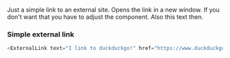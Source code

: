 Just a simple link to an external site. Opens the link in a new window. If you don't want that you have to adjust the component. Also this text then.

### Simple external link

```js
<ExternalLink text="I link to duckduckgo!" href="https://www.duckduckgo.com" />
```
